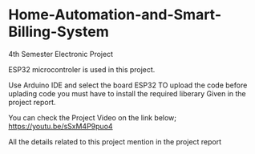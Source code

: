 # Home-Automation-and-Smart-Billing-System
4th Semester Electronic Project

ESP32 microcontroler is used in this project.

Use Arduino IDE and select the board ESP32 TO upload the code before uplading code you must have to install the required liberary Given in the project report.

You can check the Project Video on the link below;
https://youtu.be/sSxM4P9puo4

All the details related to this project mention in the project report
